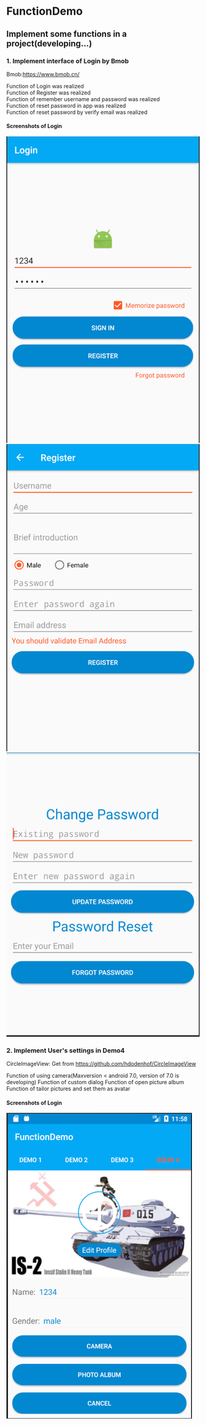# FunctionDemo
## Implement some functions in a project(developing...)

### 1. Implement interface of Login by Bmob
Bmob:https://www.bmob.cn/

Function of Login was realized<br>
Function of Register was realized<br>
Function of remember username and password was realized<br>
Function of reset password in app was realized<br>
Function of reset password by verify email was realized<br>
#### Screenshots of Login

![](screenshots/login.png)
![](screenshots/register.png)
![](screenshots/resetpassword.png)

### 2. Implement User's settings in Demo4
CircleImageView: Get from https://github.com/hdodenhof/CircleImageView

Function of using camera(Maxversion < android 7.0, version of 7.0 is developing)
Function of custom dialog
Function of open picture album
Function of tailor pictures and set them as avatar
#### Screenshots of Login

![](screenshots/setAvatar.png)
